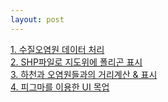 ```yaml
---
layout: post
--- 
```


<a href="/board/water/water1">1. 수질오염원 데이터 처리</a><br>
<a href="/board/water/water2">2. SHP파일로 지도위에 폴리곤 표시</a><br>
<a href="/board/water/water3">3. 하천과 오염원들과의 거리계산 & 표시</a><br>
<a href="/board/water/water4">4. 피그마를 이용한 UI 목업</a><br>
